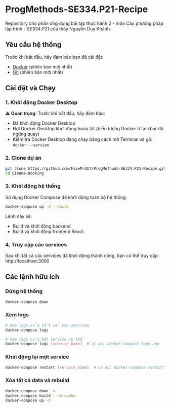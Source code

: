 # ProgMethods-SE334.P21-Recipe
Repository cho phần ứng dụng bài tập thực hành 2 - môn Các phương pháp lập trình - SE334.P21 của thầy Nguyễn Duy Khánh.
## Yêu cầu hệ thống

Trước khi bắt đầu, hãy đảm bảo bạn đã cài đặt:

- [Docker](https://www.docker.com/products/docker-desktop/) (phiên bản mới nhất)
- [Git](https://git-scm.com/downloads) (phiên bản mới nhất)

## Cài đặt và Chạy

### 1. Khởi động Docker Desktop

⚠️ **Quan trọng**: Trước khi bắt đầu, hãy đảm bảo:
- Đã khởi động Docker Desktop
- Đợi Docker Desktop khởi động hoàn tất (biểu tượng Docker ở taskbar đã ngừng quay)
- Kiểm tra Docker Desktop đang chạy bằng cách mở Terminal và gõ: `docker --version`

### 2. Clone dự án

```bash
git clone https://github.com/FiveM-UIT/ProgMethods-SE334.P21-Recipe.git
cd Cinema-Booking
```

### 3. Khởi động hệ thống

Sử dụng Docker Compose để khởi động toàn bộ hệ thống:

```bash
docker-compose up -d --build
```

Lệnh này sẽ:
- Build và khởi động backend
- Build và khởi động frontend React

### 4. Truy cập các services

Sau khi tất cả các services đã khởi động thành công, bạn có thể truy cập: http://localhost:3000

## Các lệnh hữu ích

### Dừng hệ thống
```bash
docker-compose down
```

### Xem logs
```bash
# Xem logs của tất cả các services
docker-compose logs

# Xem logs của một service cụ thể
docker-compose logs [service_name]  # ví dụ: docker-compose logs app
```

### Khởi động lại một service
```bash
docker-compose restart [service_name]  # ví dụ: docker-compose restart app
```

### Xóa tất cả data và rebuild
```bash
docker-compose down -v
docker-compose build --no-cache
docker-compose up -d
```
